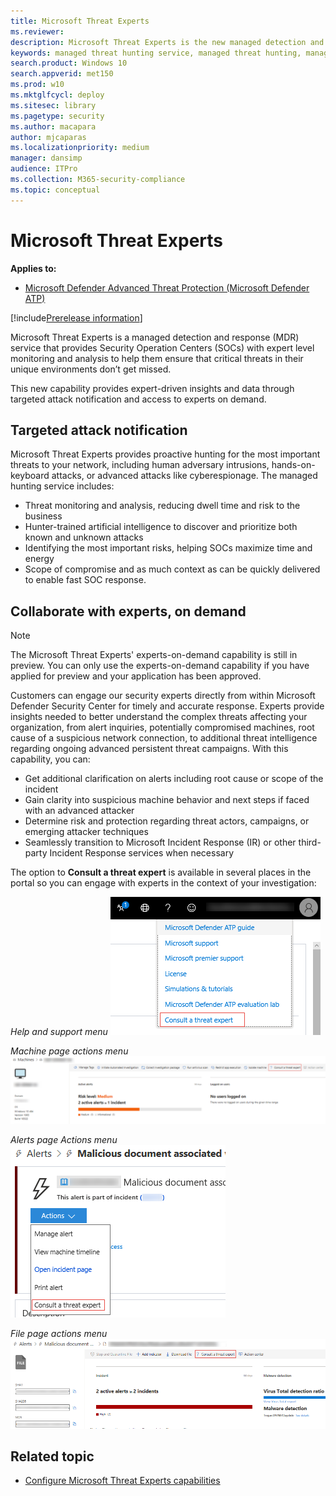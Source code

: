 ```yaml
---
title: Microsoft Threat Experts 
ms.reviewer: 
description: Microsoft Threat Experts is the new managed detection and response (MDR) service in Microsoft Defender Advanced Threat Protection (Microsoft Defender ATP) that provides proactive hunting, prioritization, and additional context and insights that further empower security operations centers (SOCs) to identify and respond to threats quickly and accurately. It provides additional layer of expertise and optics that Microsoft customers can utilize to augment security operation capabilities as part of Microsoft 365. 
keywords: managed threat hunting service, managed threat hunting, managed detection and response (MDR) service, MTE, Microsoft Threat Experts
search.product: Windows 10
search.appverid: met150
ms.prod: w10
ms.mktglfcycl: deploy
ms.sitesec: library
ms.pagetype: security
ms.author: macapara
author: mjcaparas
ms.localizationpriority: medium
manager: dansimp
audience: ITPro
ms.collection: M365-security-compliance 
ms.topic: conceptual
---
```


# Microsoft Threat Experts
**Applies to:**
- [Microsoft Defender Advanced Threat Protection (Microsoft Defender ATP)](https://go.microsoft.com/fwlink/p/?linkid=2069559)

[!include[Prerelease information](prerelease.md)]

Microsoft Threat Experts is a managed detection and response (MDR) service that provides Security Operation Centers (SOCs) with expert level monitoring and analysis to help them ensure that critical threats in their unique environments don’t get missed.
  
This new capability provides expert-driven insights and data through targeted attack notification and access to experts on demand. 
 
## Targeted attack notification 
Microsoft Threat Experts provides proactive hunting for the most important threats to your network, including human adversary intrusions, hands-on-keyboard attacks, or advanced attacks like cyberespionage. The managed hunting service includes:  
- Threat monitoring and analysis, reducing dwell time and risk to the business 
- Hunter-trained artificial intelligence to discover and prioritize both known and unknown attacks  
- Identifying the most important risks, helping SOCs maximize time and energy 
- Scope of compromise and as much context as can be quickly delivered to enable fast SOC response. 
 
## Collaborate with experts, on demand 
>[!NOTE]
>The Microsoft Threat Experts' experts-on-demand capability is still in preview. You can only use the experts-on-demand capability if you have applied for preview and your application has been approved.

Customers can engage our security experts directly from within Microsoft Defender Security Center for timely and accurate response. Experts provide insights needed to better understand the complex threats affecting your organization, from alert inquiries, potentially compromised machines, root cause of a suspicious network connection, to additional threat intelligence regarding ongoing advanced persistent threat campaigns. With this capability, you can:

- Get additional clarification on alerts including root cause or scope of the incident 
- Gain clarity into suspicious machine behavior and next steps if faced with an advanced attacker  
- Determine risk and protection regarding threat actors, campaigns, or emerging attacker techniques 
- Seamlessly transition to Microsoft Incident Response (IR) or other third-party Incident Response services when necessary 

The option to **Consult a threat expert** is available in several places in the portal so you can engage with experts in the context of your investigation:

<i>Help and support menu</i>
![Screenshot of MTE-EOD menu option](images/MTE_EOD_Menu.png)

<i>Machine page actions menu</i>
![Screenshot of MTE-EOD machine page action menu option](images/MTE_EOD_machines.png)

<i>Alerts page Actions menu</i>
![Screenshot of MTE-EOD alert page action menu option](images/MTE_EOD_alerts.png)

<i>File page actions menu</i>
![Screenshot of MTE-EOD file page action menu option](images/MTE_EOD_file.png)

## Related topic
- [Configure Microsoft Threat Experts capabilities](configure-microsoft-threat-experts.md)
